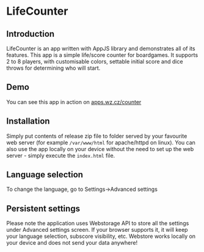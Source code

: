 # LifeCounter

## Introduction

LifeCounter is an app written with AppJS library and demonstrates all of its features. This app is a simple life/score counter for boardgames. It supports 2 to 8 players, with customisable colors, settable initial score and dice throws for determining who will start.

## Demo

You can see this app in action on [apps.wz.cz/counter](apps.wz.cz/counter)

## Installation

Simply put contents of release zip file to folder served by your favourite web server (for example `/var/www/html` for apache/httpd on linux). You can also use the app locally on your device without the need to set up the web server - simply execute the `index.html` file.

## Language selection

To change the language, go to Settings->Advanced settings

## Persistent settings

Please note the application uses Webstorage API to store all the settings under Advanced settings screen. If your browser supports it, it will keep your language selection, subscore visibility, etc. Webstore works locally on your device and does not send your data anywhere!
